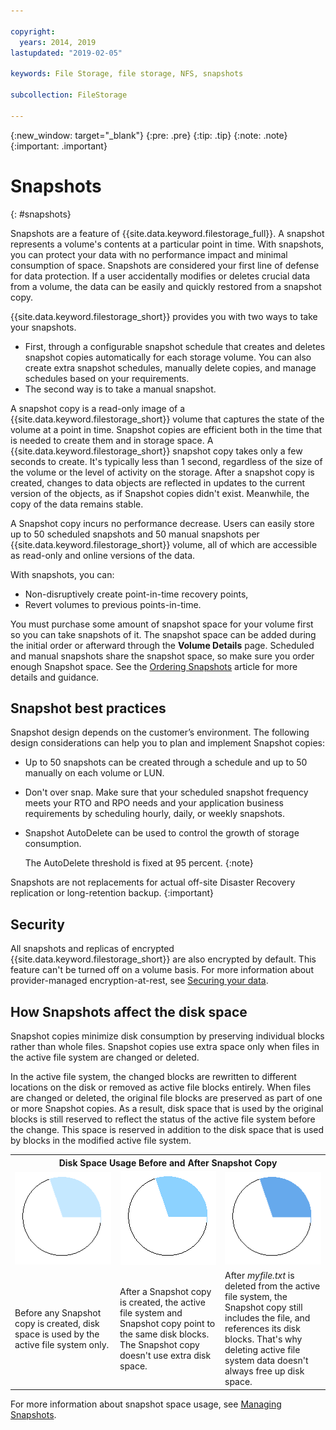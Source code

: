 ```yaml
---

copyright:
  years: 2014, 2019
lastupdated: "2019-02-05"

keywords: File Storage, file storage, NFS, snapshots

subcollection: FileStorage

---
```

{:new_window: target="_blank"}
{:pre: .pre}
{:tip: .tip}
{:note: .note}
{:important: .important}

# Snapshots
{: #snapshots}

Snapshots are a feature of {{site.data.keyword.filestorage_full}}. A snapshot represents a volume's contents at a particular point in time. With snapshots, you can protect your data with no performance impact and minimal consumption of space. Snapshots are considered your first line of defense for data protection. If a user accidentally modifies or deletes crucial data from a volume, the data can be easily and quickly restored from a snapshot copy.

{{site.data.keyword.filestorage_short}} provides you with two ways to take your snapshots.

* First, through a configurable snapshot schedule that creates and deletes snapshot copies automatically for each storage volume. You can also create extra snapshot schedules, manually delete copies, and manage schedules based on your requirements.
* The second way is to take a manual snapshot.

A snapshot copy is a read-only image of a {{site.data.keyword.filestorage_short}} volume that captures the state of the volume at a point in time. Snapshot copies are efficient both in the time that is needed to create them and in storage space. A {{site.data.keyword.filestorage_short}} snapshot copy takes only a few seconds to create. It's typically less than 1 second, regardless of the size of the volume or the level of activity on the storage. After a snapshot copy is created, changes to data objects are reflected in updates to the current version of the objects, as if Snapshot copies didn't exist. Meanwhile, the copy of the data remains stable.

A Snapshot copy incurs no performance decrease. Users can easily store up to 50 scheduled snapshots and 50 manual snapshots per {{site.data.keyword.filestorage_short}} volume, all of which are accessible as read-only and online versions of the data.

With snapshots, you can:

- Non-disruptively create point-in-time recovery points,
- Revert volumes to previous points-in-time.

You must purchase some amount of snapshot space for your volume first so you can take snapshots of it. The snapshot space can be added during the initial order or afterward through the **Volume Details** page. Scheduled and manual snapshots share the snapshot space, so make sure you order enough Snapshot space. See the [Ordering Snapshots](/docs/infrastructure/FileStorage?topic=FileStorage-ordering-snapshots) article for more details and guidance.

## Snapshot best practices

Snapshot design depends on the customer’s environment. The following design considerations can help you to plan and implement Snapshot copies:
- Up to 50 snapshots can be created through a schedule and up to 50 manually on each volume or LUN.
- Don't over snap. Make sure that your scheduled snapshot frequency meets your RTO and RPO needs and your application business requirements by scheduling hourly, daily, or weekly snapshots.
- Snapshot AutoDelete can be used to control the growth of storage consumption.

  The AutoDelete threshold is fixed at 95 percent.
  {:note}

Snapshots are not replacements for actual off-site Disaster Recovery replication or long-retention backup.
{:important}

## Security

All snapshots and replicas of encrypted {{site.data.keyword.filestorage_short}} are also encrypted by default. This feature can't be turned off on a volume basis. For more information about provider-managed encryption-at-rest, see [Securing your data](/docs/infrastructure/FileStorage?topic=FileStorage-encryption).

## How Snapshots affect the disk space

Snapshot copies minimize disk consumption by preserving individual blocks rather than whole files. Snapshot copies use extra space only when files in the active file system are changed or deleted.

In the active file system, the changed blocks are rewritten to different locations on the disk or removed as active file blocks entirely. When files are changed or deleted, the original file blocks are preserved as part of one or more Snapshot copies. As a result, disk space that is used by the original blocks is still reserved to reflect the status of the active file system before the change. This space is reserved in addition to the disk space that is used by blocks in the modified active file system.

<table>
    <colgroup>
      <col style="width: 33.3%;"/>
      <col style="width: 33.3%;"/>
      <col style="width: 33.3%;"/>
    </colgroup>
      <tr>
        <th colspan="3" style="border: 0.0px;text-align: center;">Disk Space Usage Before and After Snapshot Copy</th>
     </tr>
     <tr>
        <td style="border: 0.0px;text-align: center;"><img src="/images/bfcircle1.png" alt="Before Snapshot Copy"></td>
        <td style="border: 0.0px;text-align: center;"><img src="/images/bfcircle3.png" alt="After Snapshot Copy"></td>
        <td style="border: 0.0px;text-align: center;"><img src="/images/bfcircle2.png" alt="Changes after Snapshot Copy"></td>
     </tr>
     <tr>
        <td style="border: 0.0px;">Before any Snapshot copy is created, disk space is used by the active file system only.</td>
        <td style="border: 0.0px;">After a Snapshot copy is created, the active file system and Snapshot copy point to the same disk blocks. The Snapshot copy doesn't use extra disk space.</td>
        <td style="border: 0.0px;">After <i>myfile.txt</i> is deleted from the active file system, the Snapshot copy still includes the file, and references its disk blocks. That's why deleting active file system data doesn't always free up disk space.</td>
      </tr>
</table>

For more information about snapshot space usage, see [Managing Snapshots](/docs/infrastructure/FileStorage?topic=FileStorage-managingSnapshots).

